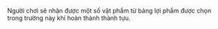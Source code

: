 Người chơi sẽ nhận được một số vật phẩm từ bảng lợi phẩm được chọn trong trường này khí hoàn thành thành tựu.